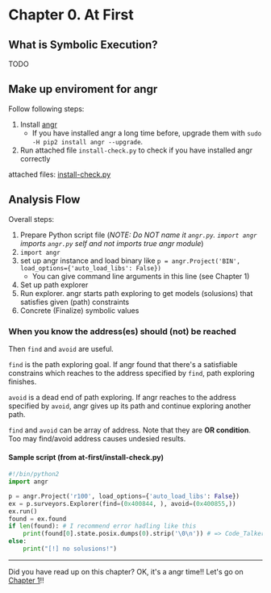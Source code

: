 Chapter 0. At First
====

What is Symbolic Execution?
-----
TODO

Make up enviroment for angr
-----
Follow following steps:

1. Install [angr](https://github.com/angr/angr/)
    * If you have installed angr a long time before, upgrade them with `sudo -H pip2 install angr --upgrade`.
2. Run attached file `install-check.py` to check if you have installed angr correctly

attached files: [install-check.py](./install-check.py)

Analysis Flow
-----
Overall steps:

1. Prepare Python script file (*NOTE: Do NOT name it `angr.py`. `import angr` imports `angr.py` self and not imports true angr module*)
1. `import angr`
1. set up angr instance and load binary like `p = angr.Project('BIN', load_options={'auto_load_libs': False})`
    * You can give command line arguments in this line (see Chapter 1)
1. Set up path explorer
1. Run explorer. angr starts path exploring to get models (solusions) that satisfies given (path) constraints
1. Concrete (Finalize) symbolic values

### When you know the address(es) should (not) be reached
Then `find` and `avoid` are useful. 

`find` is the path exploring goal.
If angr found that there's a satisfiable constrains which reaches to the address specified by `find`, path exploring finishes.

`avoid` is a dead end of path exploring.
If angr reaches to the address specified by `avoid`, angr gives up its path and continue exploring another path.

`find` and `avoid` can be array of address. Note that they are __OR condition__.
Too may find/avoid address causes undesied results.

#### Sample script (from at-first/install-check.py)

```python
#!/bin/python2
import angr

p = angr.Project('r100', load_options={'auto_load_libs': False})
ex = p.surveyors.Explorer(find=(0x400844, ), avoid=(0x400855,))
ex.run()
found = ex.found
if len(found): # I recommend error hadling like this
    print(found[0].state.posix.dumps(0).strip('\0\n')) # => Code_Talkers
else:
    print("[!] no solusions!")
```

- - -
Did you have read up on this chapter? OK, it's a angr time!! Let's go on [Chapter 1](../usage)!!